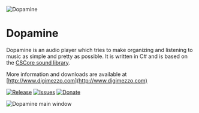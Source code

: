 ![Dopamine](http://www.digimezzo.com/content/Images/Dopamine_transparent.png)

# Dopamine #

Dopamine is an audio player which tries to make organizing and listening to music as simple and pretty as possible. It is written in C# and is based on the [CSCore sound library](https://github.com/filoe/cscore).

More information and downloads are available at [http://www.digimezzo.com](http://www.digimezzo.com)

[![Release](https://img.shields.io/github/release/digimezzo/Dopamine.svg?style=flat-square)](https://github.com/digimezzo/Dopamine/releases/latest)
[![Issues](https://img.shields.io/github/issues/digimezzo/Dopamine.svg?style=flat-square)](https://github.com/digimezzo/Dopamine/issues)
[![Donate](https://img.shields.io/badge/Donate-PayPal-green.svg)](https://www.paypal.com/cgi-bin/webscr?cmd=_s-xclick&hosted_button_id=MQALEWTEZ7HX8)

![Dopamine main window](http://www.digimezzo.com/content/Images/Dopamine_main_window.png)

